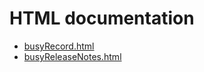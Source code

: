 # HTML documentation

* [busyRecord.html](https://htmlpreview.github.io/?https://github.com/epics-modules/busy/blob/master/documentation/busyRecord.html)
* [busyReleaseNotes.html](https://htmlpreview.github.io/?https://github.com/epics-modules/busy/blob/master/documentation/busyReleaseNotes.html)
